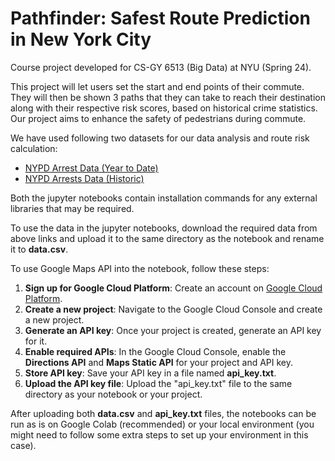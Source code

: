 # Pathfinder: Safest Route Prediction in New York City
Course project developed for CS-GY 6513 (Big Data) at NYU (Spring 24).

This project will let users set the start and end points of their commute. They will then be shown 3 paths that they can take to reach their destination along with their respective risk scores, based on historical crime statistics. Our project aims to enhance the safety of pedestrians during commute.

We have used following two datasets for our data analysis and route risk calculation:
- [NYPD Arrest Data (Year to Date)](https://data.cityofnewyork.us/Public-Safety/NYPD-Arrest-Data-Year-to-Date-/uip8-fykc/about_data)
- [NYPD Arrests Data (Historic)](https://data.cityofnewyork.us/Public-Safety/NYPD-Arrests-Data-Historic-/8h9b-rp9u/about_data)

Both the jupyter notebooks contain installation commands for any external libraries that may be required.

To use the data in the jupyter notebooks, download the required data from above links and upload it to the same directory as the notebook and rename it to **data.csv**.

To use Google Maps API into the notebook, follow these steps:
1. **Sign up for Google Cloud Platform**: Create an account on [Google Cloud Platform](https://console.cloud.google.com/).
2. **Create a new project**: Navigate to the Google Cloud Console and create a new project.
3. **Generate an API key**: Once your project is created, generate an API key for it.
4. **Enable required APIs**: In the Google Cloud Console, enable the **Directions API** and **Maps Static API** for your project and API key.
5. **Store API key**: Save your API key in a file named **api_key.txt**.
6. **Upload the API key file**: Upload the "api_key.txt" file to the same directory as your notebook or your project.

After uploading both **data.csv** and **api_key.txt** files, the notebooks can be run as is on Google Colab (recommended) or your local environment (you might need to follow some extra steps to set up your environment in this case).




